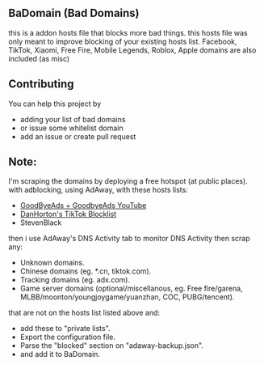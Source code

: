 ## BaDomain (Bad Domains)
this is a addon hosts file that blocks more bad things.
this hosts file was only meant to improve blocking of your existing hosts list.
Facebook, TikTok, Xiaomi, Free Fire, Mobile Legends, Roblox, Apple domains are also included (as misc)

## Contributing
You can help this project by
- adding your list of bad domains
- or issue some whitelist domain
- add an issue or create pull request

## Note:
I'm scraping the domains by deploying a free hotspot (at public places).
with adblocking, using AdAway, with these hosts lists:
- [GoodByeAds + GoodbyeAds YouTube](https://github.com/jerryn70/GoodBye-Ads)
- [DanHorton's TikTok Blocklist](https://github.com/danhorton7/pihole-block-tiktok/blob/main/tiktok.txt)
- StevenBlack

then i use AdAway's DNS Activity tab to monitor DNS Activity then scrap any:
- Unknown domains.
- Chinese domains (eg. *.cn, tiktok.com).
- Tracking domains (eg. adx.com).
- Game server domains (optional/miscellanous, eg. Free fire/garena, MLBB/moonton/youngjoygame/yuanzhan, COC, PUBG/tencent).

that are not on the hosts list listed above and:
- add these to "private lists".
- Export the configuration file.
- Parse the "blocked" section on "adaway-backup.json".
- and add it to BaDomain.